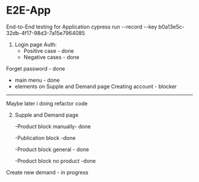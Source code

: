 # E2E-App
End-to-End testing for Application
cypress run --record --key b0a13e5c-32db-4f17-98d3-7a15e7964085
1. Login page
   Auth:
   - Positive case - done
   - Negative cases - done
 
 Forget password - done
  -  main menu  - done
   - elements on Supple and Demand page
 Creating account - blocker
 -------
 Maybe later i doing refactor code
 
 2. Supple and Demand page 
    
    -Product block manually- done

    -Publication block -done
    
    
     -Product block general - done
     
      -Product block no product -done
      
      
 Create new demand - in progress